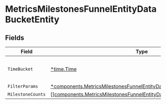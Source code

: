 # MetricsMilestonesFunnelEntityDataBucketEntity


## Fields

| Field                                                                                                                                                              | Type                                                                                                                                                               | Required                                                                                                                                                           | Description                                                                                                                                                        |
| ------------------------------------------------------------------------------------------------------------------------------------------------------------------ | ------------------------------------------------------------------------------------------------------------------------------------------------------------------ | ------------------------------------------------------------------------------------------------------------------------------------------------------------------ | ------------------------------------------------------------------------------------------------------------------------------------------------------------------ |
| `TimeBucket`                                                                                                                                                       | [*time.Time](https://pkg.go.dev/time#Time)                                                                                                                         | :heavy_minus_sign:                                                                                                                                                 | The start datetime for the period                                                                                                                                  |
| `FilterParams`                                                                                                                                                     | [*components.MetricsMilestonesFunnelEntityDataBucketFilterParamsEntity](../../models/components/metricsmilestonesfunnelentitydatabucketfilterparamsentity.md)      | :heavy_minus_sign:                                                                                                                                                 | N/A                                                                                                                                                                |
| `MilestoneCounts`                                                                                                                                                  | [][components.MetricsMilestonesFunnelEntityDataBucketMilestoneCountEntity](../../models/components/metricsmilestonesfunnelentitydatabucketmilestonecountentity.md) | :heavy_minus_sign:                                                                                                                                                 | N/A                                                                                                                                                                |